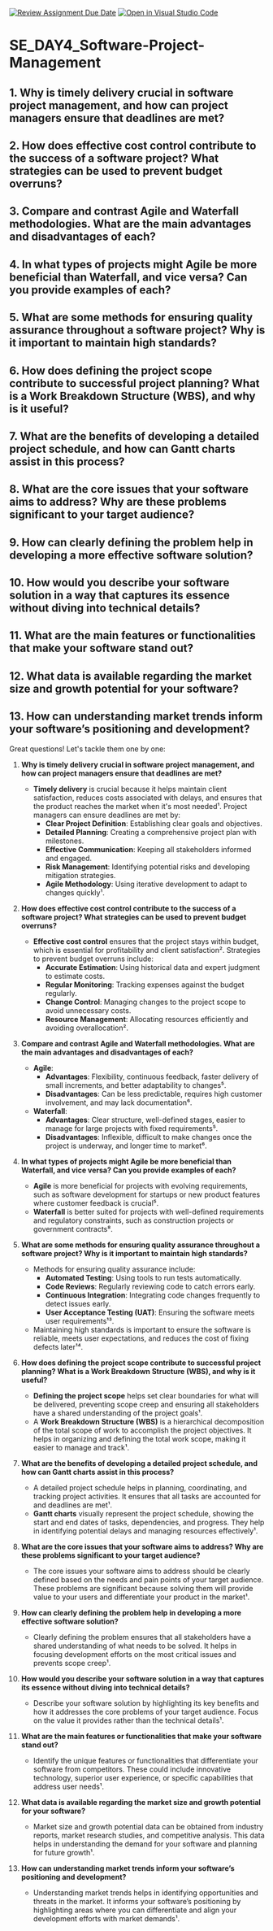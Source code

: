 [![Review Assignment Due Date](https://classroom.github.com/assets/deadline-readme-button-22041afd0340ce965d47ae6ef1cefeee28c7c493a6346c4f15d667ab976d596c.svg)](https://classroom.github.com/a/9pw6JKcu)
[![Open in Visual Studio Code](https://classroom.github.com/assets/open-in-vscode-2e0aaae1b6195c2367325f4f02e2d04e9abb55f0b24a779b69b11b9e10269abc.svg)](https://classroom.github.com/online_ide?assignment_repo_id=15862205&assignment_repo_type=AssignmentRepo)
# SE_DAY4_Software-Project-Management
## 1. Why is timely delivery crucial in software project management, and how can project managers ensure that deadlines are met?
## 2. How does effective cost control contribute to the success of a software project? What strategies can be used to prevent budget overruns?
## 3. Compare and contrast Agile and Waterfall methodologies. What are the main advantages and disadvantages of each?
## 4. In what types of projects might Agile be more beneficial than Waterfall, and vice versa? Can you provide examples of each?
## 5. What are some methods for ensuring quality assurance throughout a software project? Why is it important to maintain high standards?
## 6. How does defining the project scope contribute to successful project planning? What is a Work Breakdown Structure (WBS), and why is it useful?
## 7. What are the benefits of developing a detailed project schedule, and how can Gantt charts assist in this process?
## 8. What are the core issues that your software aims to address? Why are these problems significant to your target audience?
## 9. How can clearly defining the problem help in developing a more effective software solution?
## 10. How would you describe your software solution in a way that captures its essence without diving into technical details?
## 11. What are the main features or functionalities that make your software stand out?
## 12. What data is available regarding the market size and growth potential for your software?
## 13. How can understanding market trends inform your software’s positioning and development?
Great questions! Let's tackle them one by one:

1. **Why is timely delivery crucial in software project management, and how can project managers ensure that deadlines are met?**
   - **Timely delivery** is crucial because it helps maintain client satisfaction, reduces costs associated with delays, and ensures that the product reaches the market when it's most needed¹. Project managers can ensure deadlines are met by:
     - **Clear Project Definition**: Establishing clear goals and objectives.
     - **Detailed Planning**: Creating a comprehensive project plan with milestones.
     - **Effective Communication**: Keeping all stakeholders informed and engaged.
     - **Risk Management**: Identifying potential risks and developing mitigation strategies.
     - **Agile Methodology**: Using iterative development to adapt to changes quickly¹.

2. **How does effective cost control contribute to the success of a software project? What strategies can be used to prevent budget overruns?**
   - **Effective cost control** ensures that the project stays within budget, which is essential for profitability and client satisfaction². Strategies to prevent budget overruns include:
     - **Accurate Estimation**: Using historical data and expert judgment to estimate costs.
     - **Regular Monitoring**: Tracking expenses against the budget regularly.
     - **Change Control**: Managing changes to the project scope to avoid unnecessary costs.
     - **Resource Management**: Allocating resources efficiently and avoiding overallocation².

3. **Compare and contrast Agile and Waterfall methodologies. What are the main advantages and disadvantages of each?**
   - **Agile**:
     - **Advantages**: Flexibility, continuous feedback, faster delivery of small increments, and better adaptability to changes⁵.
     - **Disadvantages**: Can be less predictable, requires high customer involvement, and may lack documentation⁶.
   - **Waterfall**:
     - **Advantages**: Clear structure, well-defined stages, easier to manage for large projects with fixed requirements⁵.
     - **Disadvantages**: Inflexible, difficult to make changes once the project is underway, and longer time to market⁶.

4. **In what types of projects might Agile be more beneficial than Waterfall, and vice versa? Can you provide examples of each?**
   - **Agile** is more beneficial for projects with evolving requirements, such as software development for startups or new product features where customer feedback is crucial⁵.
   - **Waterfall** is better suited for projects with well-defined requirements and regulatory constraints, such as construction projects or government contracts⁸.

5. **What are some methods for ensuring quality assurance throughout a software project? Why is it important to maintain high standards?**
   - Methods for ensuring quality assurance include:
     - **Automated Testing**: Using tools to run tests automatically.
     - **Code Reviews**: Regularly reviewing code to catch errors early.
     - **Continuous Integration**: Integrating code changes frequently to detect issues early.
     - **User Acceptance Testing (UAT)**: Ensuring the software meets user requirements¹³.
   - Maintaining high standards is important to ensure the software is reliable, meets user expectations, and reduces the cost of fixing defects later¹⁴.

6. **How does defining the project scope contribute to successful project planning? What is a Work Breakdown Structure (WBS), and why is it useful?**
   - **Defining the project scope** helps set clear boundaries for what will be delivered, preventing scope creep and ensuring all stakeholders have a shared understanding of the project goals¹.
   - A **Work Breakdown Structure (WBS)** is a hierarchical decomposition of the total scope of work to accomplish the project objectives. It helps in organizing and defining the total work scope, making it easier to manage and track¹.

7. **What are the benefits of developing a detailed project schedule, and how can Gantt charts assist in this process?**
   - A detailed project schedule helps in planning, coordinating, and tracking project activities. It ensures that all tasks are accounted for and deadlines are met¹.
   - **Gantt charts** visually represent the project schedule, showing the start and end dates of tasks, dependencies, and progress. They help in identifying potential delays and managing resources effectively¹.

8. **What are the core issues that your software aims to address? Why are these problems significant to your target audience?**
   - The core issues your software aims to address should be clearly defined based on the needs and pain points of your target audience. These problems are significant because solving them will provide value to your users and differentiate your product in the market¹.

9. **How can clearly defining the problem help in developing a more effective software solution?**
   - Clearly defining the problem ensures that all stakeholders have a shared understanding of what needs to be solved. It helps in focusing development efforts on the most critical issues and prevents scope creep¹.

10. **How would you describe your software solution in a way that captures its essence without diving into technical details?**
    - Describe your software solution by highlighting its key benefits and how it addresses the core problems of your target audience. Focus on the value it provides rather than the technical details¹.

11. **What are the main features or functionalities that make your software stand out?**
    - Identify the unique features or functionalities that differentiate your software from competitors. These could include innovative technology, superior user experience, or specific capabilities that address user needs¹.

12. **What data is available regarding the market size and growth potential for your software?**
    - Market size and growth potential data can be obtained from industry reports, market research studies, and competitive analysis. This data helps in understanding the demand for your software and planning for future growth¹.

13. **How can understanding market trends inform your software’s positioning and development?**
    - Understanding market trends helps in identifying opportunities and threats in the market. It informs your software’s positioning by highlighting areas where you can differentiate and align your development efforts with market demands¹.


